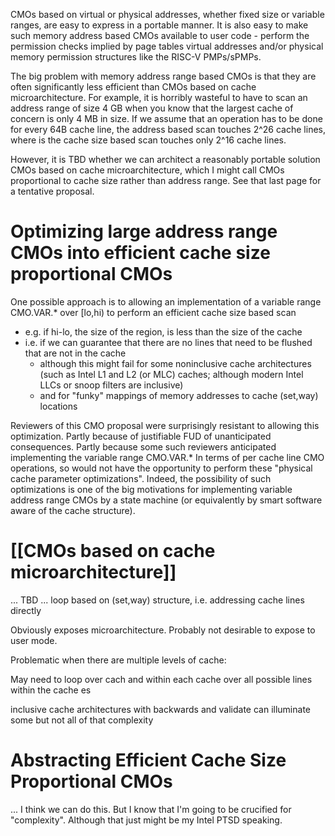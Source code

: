 CMOs based on virtual or physical addresses, whether fixed size or variable ranges, are easy to express in a portable manner. It is also easy to make such memory address based CMOs available to user code - perform the permission checks implied by page tables virtual addresses and/or physical memory permission structures like the RISC-V  PMPs/sPMPs.

The big problem with memory address range based CMOs is that they are often significantly less efficient than CMOs based on cache microarchitecture. For example, it is horribly wasteful to have to scan an address range of size 4 GB when you know that the largest cache of concern is only 4 MB in size. If we assume that an operation has to be done for every 64B cache line, the address based scan touches 2^26 cache lines, where is the cache size based scan touches only 2^16 cache lines.

However, it is TBD whether we can architect a reasonably portable solution CMOs based on cache microarchitecture, which I might call CMOs proportional to cache size rather than address range. See that last page for a tentative proposal.

# Optimizing large address range CMOs into efficient cache size proportional CMOs

One possible approach is to allowing an implementation of a variable range CMO.VAR.* over [lo,hi) to perform an efficient cache size based scan

* e.g. if hi-lo, the size of the region, is less than the size of the cache
* i.e. if we can guarantee that there are no lines that need to be flushed that are not in the cache
   * although this might fail for some noninclusive cache architectures (such as Intel L1 and L2 (or MLC) caches; although modern Intel LLCs or snoop filters are inclusive)
   * and for "funky" mappings of memory addresses to cache (set,way) locations

Reviewers of this CMO proposal were surprisingly resistant to allowing this optimization.  Partly because of justifiable FUD of unanticipated consequences.  Partly because some such reviewers anticipated implementing the variable range CMO.VAR.* In terms of per cache line CMO operations, so would not have the opportunity to perform these "physical cache parameter optimizations".  Indeed, the possibility of such optimizations is one of the big motivations for implementing variable address range CMOs by a state machine (or equivalently by smart software aware of the cache structure).

# [[CMOs based on cache microarchitecture]]

... TBD ... loop based on (set,way) structure,
i.e. addressing cache lines directly

Obviously exposes microarchitecture.  Probably not desirable to expose to user mode.

Problematic when there are multiple levels of cache:

May need to loop over cach and within each cache over all possible lines within the cache es

inclusive cache architectures with backwards and validate can illuminate some but not all of that complexity


# Abstracting Efficient Cache Size Proportional CMOs

... I think we can do this. But I know that I'm going to be crucified for "complexity".  Although that just might be my Intel PTSD speaking.
